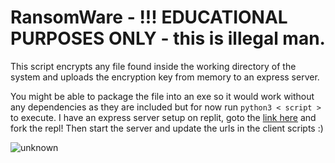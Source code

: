 # RansomWare - !!! EDUCATIONAL PURPOSES ONLY - this is illegal man.
This script encrypts any file found inside the working directory of the system and uploads the encryption key from memory to an express server.

You might be able to package the file into an exe so it would work without any dependencies as they are included but for now run `python3 < script >` to execute.
I have an express server setup on replit, goto the [link here](https://replit.com/@SimerLol/Ransomeware) and fork the repl! Then start the server and update the urls in the client scripts :)

![unknown](https://user-images.githubusercontent.com/76672732/176210628-c6eeea2b-d8af-4c8e-bef3-dbec80a7733b.png)
